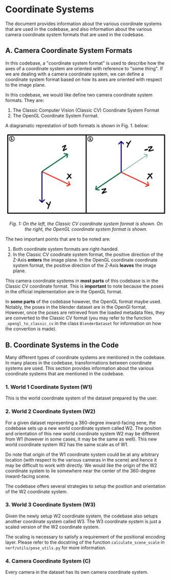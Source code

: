 # Coordinate Systems

The document provides information about the various coordinate systems that are used in the codebase, and also information about the various camera coordinate system formats that are used in the codebase.

## A. Camera Coordinate System Formats
In this codebase, a "coordinate system format" is used to describe how the axes of a coordinate system are oriented with reference to "some thing". If we are dealing with a camera coordinate system, we can define a coordinate system format based on how its axes are oriented with respect to the image plane.

In this codebase, we would like define two camera coordinate system formats. They are:

1. The Classic Computer Vision (Classic CV) Coordinate System Format
2. The OpenGL Coordinate System Format.

A diagramatic represtation of both formats is shown in Fig. 1. below:

<img src="../media/camera_coordinate_system_formats.png" alt="camera_coordinate_system_formats" />

<p align="center"><i>Fig. 1: On the left, the Classic CV coordinate system format is shown. On the right, the OpenGL coordinate system format is shown.</i></p>

The two important points that are to be noted are:

1. Both coordinate system formats are right-handed.
2. In the Classic CV coodinate system format, the positive direction of the Z-Axis **enters** the image plane. In the OpenGL coordinate coordinate system format, the positive direction of the Z-Axis **leaves** the image plane.

This camera coordinate systems in **most parts** of this codebase is in the Classic CV coordinate format. This is **important** to note because the poses in the official implementation are in the OpenGL format.

In **some parts** of the codebase however, the OpenGL format maybe used. Notably, the poses in the blender dataset are in the OpenGl format. However, once the poses are retrieved from the loaded metadata files, they are converted to the Classic CV format (you may refer to the function `_opengl_to_classic_cv` in the class `BlenderDataset` for information on how the convertion is made). 

## B. Coordinate Systems in the Code
Many different types of coordinate systems are mentioned in the codebase. In many places in the codebase, transformations between coordinate systems are used. This section provides information about the various coordinate systems that are mentioned in the codebase.

### 1. World 1 Coordinate System (W1)
This is the world coordinate system of the dataset prepared by the user.

### 2. World 2 Coordinate System (W2)
For a given dataset representing a 360-degree inward-facing sene, the codebase sets up a new world coordinate system called W2. The position and orientation of this new world coordinate system W2 may be different from W1 (however in some cases, it may be the same as well). This new world coordinate system W2 has the same scale as of W1.

Do note that origin of the W1 coordinate system could be at any arbitrary location (with respect to the various cameras in the scene) and hence it may be difficult to work with directly. We would like the origin of the W2 coordinate system to lie somewhere near the center of the 360-degree inward-facing scene.

The codebase offers several strategies to setup the position and orientation of the W2 coordinate system. 

### 3. World 3 Coordinate System (W3)
Given the newly setup W2 coordinate system, the codebase also setups another coordinate system called W3. The W3 coordinate system is just a scaled version of the W2 coordinate system.

The scaling is necessary to satisfy a requirement of the positional encoding layer. Please refer to the docstring of the function `calculate_scene_scale` in `nerf/utils/pose_utils.py` for more information.

### 4. Camera Coordinate System (C)
Every camera in the dataset has its own camera coordinate system.
